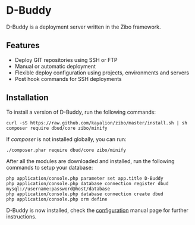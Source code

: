 # D-Buddy

D-Buddy is a deployment server written in the Zibo framework.

## Features

* Deploy GIT repositories using SSH or FTP
* Manual or automatic deployment
* Flexible deploy configuration using projects, environments and servers
* Post hook commands for SSH deployments

## Installation

To install a version of D-Buddy, run the following commands:

    curl -sS https://raw.github.com/kayalion/zibo/master/install.sh | sh
    composer require dbud/core zibo/minify
    
If _composer_ is not installed globally, you can run:

    ./composer.phar require dbud/core zibo/minify
    
After all the modules are downloaded and installed, run the following commands to setup your database:

    php application/console.php parameter set app.title D-Buddy
    php application/console.php database connection register dbud mysql://username:password@host/database
    php application/console.php database connection create dbud
    php application/console.php orm define
    
D-Buddy is now installed, check the [configuration](https://github.com/kayalion/dbud/blob/master/manual/D-Buddy/Configuration.md) manual page for further instructions. 